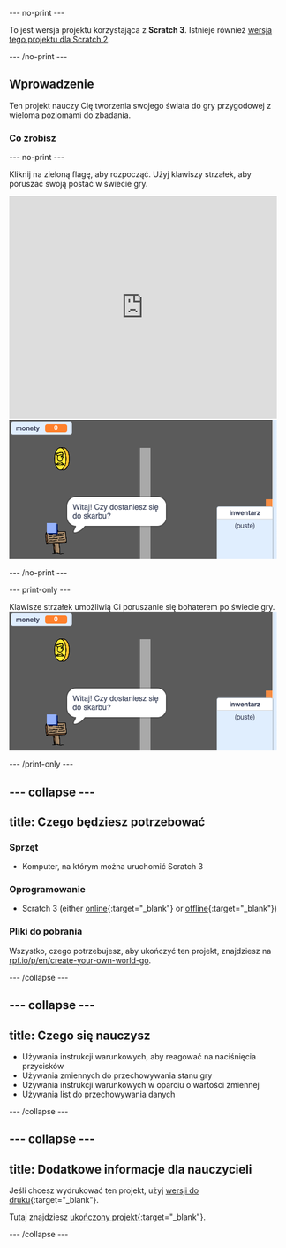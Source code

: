 \--- no-print \---

To jest wersja projektu korzystająca z **Scratch 3**. Istnieje również [wersja tego projektu dla Scratch 2](https://projects.raspberrypi.org/en/projects/create-your-own-world-scratch2).

\--- /no-print \---

## Wprowadzenie

Ten projekt nauczy Cię tworzenia swojego świata do gry przygodowej z wieloma poziomami do zbadania.

### Co zrobisz

\--- no-print \---

Kliknij na zieloną flagę, aby rozpocząć. Użyj klawiszy strzałek, aby poruszać swoją postać w świecie gry.

<div class="scratch-preview">
  <iframe allowtransparency="true" width="485" height="402" src="https://scratch.mit.edu/projects/embed/258757783/?autostart=false" frameborder="0" scrolling="no"></iframe>
  <img src="images/showcase.png">
</div>

\--- /no-print \---

\--- print-only \---

Klawisze strzałek umożliwią Ci poruszanie się bohaterem po świecie gry. ![showcase.png](images/showcase.png)

\--- /print-only \---

## \--- collapse \---

## title: Czego będziesz potrzebować

### Sprzęt

- Komputer, na którym można uruchomić Scratch 3

### Oprogramowanie

- Scratch 3 (either [online](https://rpf.io/scratchon){:target="_blank"} or [offline](https://rpf.io/scratchoff){:target="_blank"})

### Pliki do pobrania

Wszystko, czego potrzebujesz, aby ukończyć ten projekt, znajdziesz na [rpf.io/p/en/create-your-own-world-go](https://rpf.io/p/en/create-your-own-world-go).

\--- /collapse \---

## \--- collapse \---

## title: Czego się nauczysz

- Używania instrukcji warunkowych, aby reagować na naciśnięcia przycisków
- Używania zmiennych do przechowywania stanu gry
- Używania instrukcji warunkowych w oparciu o wartości zmiennej
- Używania list do przechowywania danych

\--- /collapse \---

## \--- collapse \---

## title: Dodatkowe informacje dla nauczycieli

Jeśli chcesz wydrukować ten projekt, użyj [wersji do druku](https://projects.raspberrypi.org/en/projects/create-your-own-world/print){:target="_blank"}.

Tutaj znajdziesz [ukończony projekt](https://rpf.io/p/en/create-your-own-world-get){:target="_blank"}.

\--- /collapse \---